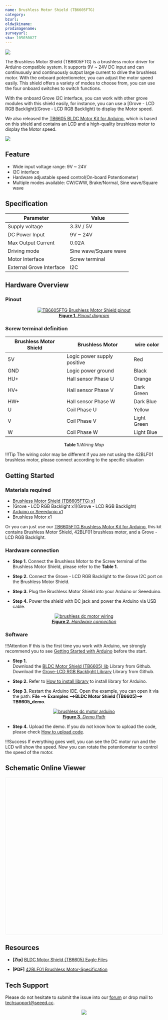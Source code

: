 ```yaml
---
name: Brushless Motor Shield (TB6605FTG)
category: 
bzurl: 
oldwikiname: 
prodimagename: 
surveyurl: 
sku: 105030027
---
```


![](https://github.com/SeeedDocument/BLDC-Motor-Shield-TB6605/raw/master/img/105030027-preview-wiki.jpg)

The Brushless Motor Shield (TB6605FTG) is a brushless motor driver for Arduino compatible system. It supports 9V ~ 24V DC input and can continuously and continuously output large current to drive the brushless motor. With the onboard potentiometer, you can adjust the motor speed easily. This shield offers a variety of modes to choose from, you can use the four onboard switches to switch functions.  
  
With the onboard Grove I2C interface, you can work with other grove modules with this shield easily, for instance, you can use a [Grove - LCD RGB Backlight](Grove - LCD RGB Backlight) to display the Motor speed. 
 
We also released the [TB6605 BLDC Motor Kit for Arduino](https://www.seeedstudio.com/TB6605-BLDC-Motor-Kit-for-Arduino-p-4024.html), which is based on this shield and contains an LCD and a high-quality brushless motor to display the Motor speed.



<p style=":center"><a href="https://www.seeedstudio.com/BLDC-Motor-Shield-TB6605-p-4025.html" target="_blank"><img src="https://github.com/SeeedDocument/wiki_english/raw/master/docs/images/300px-Get_One_Now_Banner-ragular.png" /></a></p>



## Feature

- Wide input voltage range: 9V ~ 24V
- I2C interface
- Hardware adjustable speed control(On-board Potentiometer)
- Multiple modes available: CW/CWW, Brake/Normal, Sine wave/Square wave


## Specification

|Parameter|Value|
|---|---|
|Supply voltage|3.3V / 5V|
|DC Power Input|9V ~ 24V|
|Max Output Current|0.02A|
|Driving mode|Sine wave/Square wave|
|Motor Interface|Screw terminal|
|External Grove Interface|I2C|


## Hardware Overview

### Pinout

<div align="center">
<figure>
  <a href="https://raw.githubusercontent.com/SeeedDocument/BLDC-Motor-Shield-TB6605/master/img/pinout.jpg" target="_blank"><img src="https://github.com/SeeedDocument/BLDC-Motor-Shield-TB6605/raw/master/img/pinout.jpg" alt="TB6605FTG Brushless Motor Shield pinout" title="Pinout diagram" />
  <figcaption><b>Figure 1</b>. <i>Pinout diagram</i></figcaption></a>
</figure>
</div>


### Screw terminal definition

|Brushless Motor Shield|Brushless Motor            |wire color |
|----------------------|---------------------------|-----------|
|5V                    |Logic power supply positive|Red        |
|GND                   |Logic power ground         |Black      |
|HU+                   |Hall sensor Phase U        |Orange     |
|HV+                   |Hall sensor Phase V        |Dark Green |
|HW+                   |Hall sensor Phase W        |Dark Blue  |
|U                     |Coil Phase U               |Yellow     |
|V                     |Coil Phase V               |Light Green|
|W                     |Coil Phase W               |Light Blue |

<div align="center"><b>Table 1.</b><i>Wiring Map</i></div>


!!!Tip
        The wiring color may be different if you are not using the 42BLF01 brushless motor, please connect according to the specific situation




## Getting Started


### Materials required

- [Brushless Motor Shield (TB6605FTG) x1](https://www.seeedstudio.com/BLDC-Motor-Shield-TB6605-p-4025.html)
- [Grove - LCD RGB Backlight x1](Grove - LCD RGB Backlight)
- [Arduino or Seeedunio x1](https://www.seeedstudio.com/Seeeduino-V4-2-p-2517.html)
- Brushless Motor x1


Or you can just use our [TB6605FTG Brushless Motor Kit for Arduino](https://www.seeedstudio.com/TB6605-BLDC-Motor-Kit-for-Arduino-p-4024.html), this kit contains Brushless Motor Shield, 42BLF01 brushless motor, and a Grove - LCD RGB Backlight.


### Hardware connection

- **Step 1.** Connect the Brushless Motor to the Screw terminal of the Brushless Motor Shield, please refer to the **Table 1.**

- **Step 2.** Connect the Grove - LCD RGB Backlight to the Grove I2C port on the Brushless Motor Shield.

- **Step 3.** Plug the Brushless Motor Shield into your Arduino or Seeeduino.

- **Step 4.** Power the shield with DC jack and power the Arduino via USB cable.


<div align="center">
<figure>
  <a href="https://raw.githubusercontent.com/SeeedDocument/BLDC-Motor-Shield-TB6605/master/img/connect.png" target="_blank"><img src="https://github.com/SeeedDocument/BLDC-Motor-Shield-TB6605/raw/master/img/connect.png" alt="brushless dc motor wiring" title="Pinout diagram" />
  <figcaption><b>Figure 2</b>. <i>Hardware connection</i></figcaption></a>
</figure>
</div>


### Software

!!!Attention
        If this is the first time you work with Arduino, we strongly recommend you to see [Getting Started with Arduino](http://wiki.seeedstudio.com/Getting_Started_with_Arduino/) before the start.



- **Step 1.**  
Download the [BLDC Motor Shield (TB6605) lib](https://github.com/Seeed-Studio/BLDC_Motor_Shield_TB6605) Library from Github. 
Download the [Grove-LCD RGB Backlight Library](https://github.com/Seeed-Studio/Grove_LCD_RGB_Backlight/archive/master.zip) Library from Github. 

- **Step 2.** Refer to [How to install library](http://wiki.seeedstudio.com/How_to_install_Arduino_Library) to install library for Arduino. 

- **Step 3.** Restart the Arduino IDE. Open the example, you can open it via the path: **File --> Examples -->BLDC Motor Shield (TB6605)--> TB6605_demo**. 


<div align="center">
<figure>
  <a href="https://github.com/SeeedDocument/BLDC-Motor-Shield-TB6605/raw/master/img/ARDUINO.jpg" target="_blank"><img src="https://github.com/SeeedDocument/BLDC-Motor-Shield-TB6605/raw/master/img/ARDUINO.jpg" alt="brushless dc motor arduino" title="Pinout diagram" />
  <figcaption><b>Figure 3</b>. <i>Demo Path</i></figcaption></a>
</figure>
</div>


- **Step 4.** Upload the demo. If you do not know how to upload the code, please check [How to upload code](http://wiki.seeedstudio.com/Upload_Code/).


!!!Success
		If everything goes well, you can see the DC motor run and the LCD will show the speed. Now you can rotate the potentiometer to control the speed of the motor.  


## Schematic Online Viewer

<div class="altium-ecad-viewer" data-project-src="https://github.com/SeeedDocument/BLDC-Motor-Shield-TB6605/raw/master/res/Brushless%20Motor%20Shield%20(TB6605FTG)%20v1.01.zip" style="border-radius: 0px 0px 4px 4px; height: 500px; border-style: solid; border-width: 1px; border-color: rgb(241, 241, 241); overflow: hidden; max-width: 1280px; max-height: 700px; box-sizing: border-box;" />
</div>


## Resources

- **[Zip]** [BLDC Motor Shield (TB6605) Eagle Files](https://github.com/SeeedDocument/BLDC-Motor-Shield-TB6605/raw/master/res/Brushless%20Motor%20Shield%20(TB6605FTG)%20v1.01.zip)

- **[PDF]** [42BLF01 Brushless Motor-Specification](https://github.com/SeeedDocument/BLDC-Motor-Shield-TB6605/raw/master/res/42BLF01-Specification.pdf)




## Tech Support

Please do not hesitate to submit the issue into our [forum](https://forum.seeedstudio.com/) or drop mail to [techsupport@seeed.cc](techsupport@seeed.cc).
    <br /><p style="text-align:center"><a href="https://www.seeedstudio.com/act-4.html?utm_source=wiki&utm_medium=wikibanner&utm_campaign=newproducts" target="_blank"><img src="https://github.com/SeeedDocument/Wiki_Banner/raw/master/new_product.jpg" /></a></p>